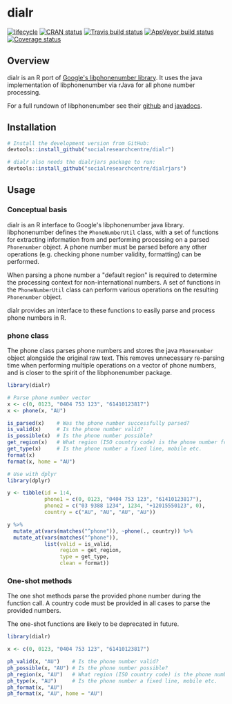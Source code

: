 
# dialr

[![lifecycle](https://img.shields.io/badge/lifecycle-maturing-blue.svg)](https://www.tidyverse.org/lifecycle/#maturing)
[![CRAN status](https://www.r-pkg.org/badges/version/dialr)](https://cran.r-project.org/package=dialr)
[![Travis build status](https://travis-ci.org/socialresearchcentre/dialr.svg?branch=master)](https://travis-ci.org/socialresearchcentre/dialr)
[![AppVeyor build status](https://ci.appveyor.com/api/projects/status/github/socialresearchcentre/dialr?branch=master&svg=true)](https://ci.appveyor.com/project/gorcha/dialr)
[![Coverage status](https://codecov.io/gh/socialresearchcentre/dialr/branch/master/graph/badge.svg)](https://codecov.io/github/socialresearchcentre/dialr?branch=master)

## Overview

dialr is an R port of [Google's libphonenumber
library](https://github.com/googlei18n/libphonenumber). It uses the java
implementation of libphonenumber via rJava for all phone number processing.

For a full rundown of libphonenumber see their
[github](https://github.com/googlei18n/libphonenumber) and
[javadocs](https://javadoc.io/doc/com.googlecode.libphonenumber/libphonenumber/).

## Installation

``` r
# Install the development version from GitHub:
devtools::install_github("socialresearchcentre/dialr")

# dialr also needs the dialrjars package to run:
devtools::install_github("socialresearchcentre/dialrjars")
```

## Usage

### Conceptual basis

dialr is an R interface to Google's libphonenumber java library. libphonenumber
defines the `PhoneNumberUtil` class, with a set of functions for extracting
information from and performing processing on a parsed `Phonenumber` object. A
phone number must be parsed before any other operations (e.g. checking phone
number validity, formatting) can be performed.

When parsing a phone number a "default region" is required to determine the
processing context for non-international numbers. A set of functions in the
`PhoneNumberUtil` class can perform various operations on the resulting
`Phonenumber` object.

dialr provides an interface to these functions to easily parse and process phone
numbers in R.

### phone class

The phone class parses phone numbers and stores the java `Phonenumber` object
alongside the original raw text. This removes unnecessary re-parsing time when
performing multiple operations on a vector of phone numbers, and is closer to
the spirit of the libphonenumber package.

``` r
library(dialr)

# Parse phone number vector
x <- c(0, 0123, "0404 753 123", "61410123817")
x <- phone(x, "AU")

is_parsed(x)    # Was the phone number successfully parsed?
is_valid(x)     # Is the phone number valid?
is_possible(x)  # Is the phone number possible?
get_region(x)   # What region (ISO country code) is the phone number from?
get_type(x)     # Is the phone number a fixed line, mobile etc.
format(x)
format(x, home = "AU")

# Use with dplyr
library(dplyr)

y <- tibble(id = 1:4,
            phone1 = c(0, 0123, "0404 753 123", "61410123817"),
            phone2 = c("03 9388 1234", 1234, "+12015550123", 0),
            country = c("AU", "AU", "AU", "AU"))

y %>%
  mutate_at(vars(matches("^phone")), ~phone(., country)) %>%
  mutate_at(vars(matches("^phone")),
            list(valid = is_valid,
                 region = get_region,
                 type = get_type,
                 clean = format))

```

### One-shot methods

The one shot methods parse the provided phone number during the function call.
A country code must be provided in all cases to parse the provided numbers.

The one-shot functions are likely to be deprecated in future.

``` r
library(dialr)

x <- c(0, 0123, "0404 753 123", "61410123817")

ph_valid(x, "AU")    # Is the phone number valid?
ph_possible(x, "AU") # Is the phone number possible?
ph_region(x, "AU")   # What region (ISO country code) is the phone number from?
ph_type(x, "AU")     # Is the phone number a fixed line, mobile etc.
ph_format(x, "AU")
ph_format(x, "AU", home = "AU")
```
